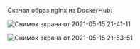 Скачал образ nginx из DockerHub:

![Снимок экрана от 2021-05-15 21-41-11](https://user-images.githubusercontent.com/73390744/118375080-18daa100-b5c8-11eb-81da-faae7fdae7d9.png)

![Снимок экрана от 2021-05-15 21-53-51](https://user-images.githubusercontent.com/73390744/118375077-12e4c000-b5c8-11eb-89f1-d9590c3edff3.png)


